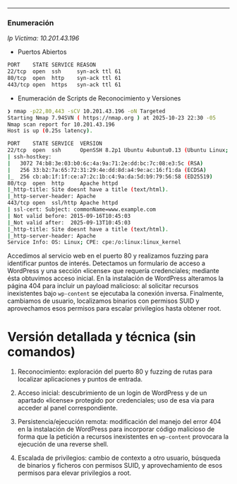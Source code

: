 
---

### Enumeración 

*Ip Victima: 10.201.43.196*

- Puertos Abiertos

```bash
PORT    STATE SERVICE REASON
22/tcp  open  ssh     syn-ack ttl 61
80/tcp  open  http    syn-ack ttl 61
443/tcp open  https   syn-ack ttl 61
```

- Enumeración de Scripts de Reconocimiento y Versiones 

```bash
❯ nmap -p22,80,443 -sCV 10.201.43.196 -oN Targeted
Starting Nmap 7.94SVN ( https://nmap.org ) at 2025-10-23 22:30 -05
Nmap scan report for 10.201.43.196
Host is up (0.25s latency).

PORT    STATE SERVICE  VERSION
22/tcp  open  ssh      OpenSSH 8.2p1 Ubuntu 4ubuntu0.13 (Ubuntu Linux; protocol 2.0)
| ssh-hostkey: 
|   3072 74:b8:3e:03:b0:6c:4a:9a:71:2e:dd:bc:7c:08:e3:5c (RSA)
|   256 33:b2:7a:65:72:31:29:4e:dd:8d:a4:9e:ac:16:f1:da (ECDSA)
|_  256 cb:ab:1f:1f:ce:a7:2c:1b:c4:9a:da:5d:b9:79:56:58 (ED25519)
80/tcp  open  http     Apache httpd
|_http-title: Site doesnt have a title (text/html).
|_http-server-header: Apache
443/tcp open  ssl/http Apache httpd
| ssl-cert: Subject: commonName=www.example.com
| Not valid before: 2015-09-16T10:45:03
|_Not valid after:  2025-09-13T10:45:03
|_http-title: Site doesnt have a title (text/html).
|_http-server-header: Apache
Service Info: OS: Linux; CPE: cpe:/o:linux:linux_kernel
```


Accedimos al servicio web en el puerto 80 y realizamos fuzzing para identificar puntos de interés. Detectamos un formulario de acceso a WordPress y una sección «license» que requería credenciales; mediante ésta obtuvimos acceso inicial. En la instalación de WordPress alteramos la página 404 para incluir un payload malicioso: al solicitar recursos inexistentes bajo `wp-content` se ejecutaba la conexión inversa. Finalmente, cambiamos de usuario, localizamos binarios con permisos SUID y aprovechamos esos permisos para escalar privilegios hasta obtener root.

# Versión detallada y técnica (sin comandos)

1. Reconocimiento: exploración del puerto 80 y fuzzing de rutas para localizar aplicaciones y puntos de entrada.
    
2. Acceso inicial: descubrimiento de un login de WordPress y de un apartado «license» protegido por credenciales; uso de esa vía para acceder al panel correspondiente.
    
3. Persistencia/ejecución remota: modificación del manejo del error 404 en la instalación de WordPress para incorporar código malicioso de forma que la petición a recursos inexistentes en `wp-content` provocara la ejecución de una reverse shell.
    
4. Escalada de privilegios: cambio de contexto a otro usuario, búsqueda de binarios y ficheros con permisos SUID, y aprovechamiento de esos permisos para elevar privilegios a root.